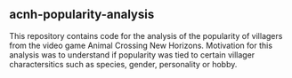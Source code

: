 ## acnh-popularity-analysis

This repository contains code for the analysis of the popularity of villagers from the video game Animal Crossing New Horizons. Motivation for this analysis was to understand if popularity was tied to certain villager charactersitics such as species, gender, personality or hobby. 
